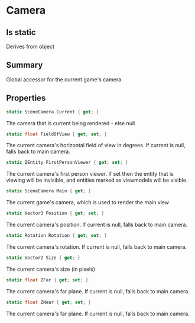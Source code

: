 # Camera

## Is static
Derives from object

## Summary

Global accessor for the current game's camera
## Properties

```c#
static SceneCamera Current { get; } 
```
The camera that is current being rendered - else null
```c#
static float FieldOfView { get; set; } 
```
The current camera's horizontal field of view in degrees. If current is null, falls back to main camera.
```c#
static IEntity FirstPersonViewer { get; set; } 
```
The current camera's first person viewer. If set then the entity that is viewing
will be invisible, and entities marked as viewmodels will be visible.
```c#
static SceneCamera Main { get; } 
```
The current game's camera, which is used to render the main view
```c#
static Vector3 Position { get; set; } 
```
The current camera's position. If current is null, falls back to main camera.
```c#
static Rotation Rotation { get; set; } 
```
The current camera's rotation. If current is null, falls back to main camera.
```c#
static Vector2 Size { get; } 
```
The current camera's size (in pixels)
```c#
static float ZFar { get; set; } 
```
The current camera's far plane. If current is null, falls back to main camera.
```c#
static float ZNear { get; set; } 
```
The current camera's far plane. If current is null, falls back to main camera.
